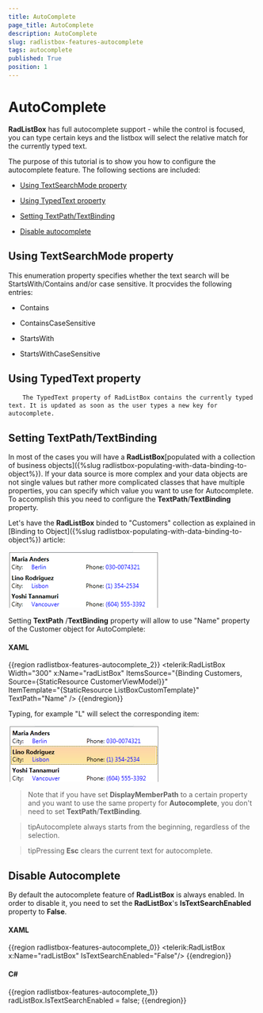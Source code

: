 ```yaml
---
title: AutoComplete
page_title: AutoComplete
description: AutoComplete
slug: radlistbox-features-autocomplete
tags: autocomplete
published: True
position: 1
---
```


# AutoComplete



__RadListBox__ has full autocomplete support - while the control is focused, you can type certain keys and the listbox will select the relative match for the currently typed text.
	

The purpose of this tutorial is to show you how to configure the autocomplete feature. The following sections are included:

* [Using TextSearchMode property](#using-textsearchmode-property)

* [Using TypedText property](#using-typedtext-property)

* [Setting TextPath/TextBinding](#setting-textpath/textbinding)

* [Disable autocomplete](#disable-autocomplete)

## Using TextSearchMode property

This enumeration property specifies whether the text search will be StartsWith/Contains and/or case sensitive. It procvides the following entries:

* Contains

* ContainsCaseSensitive

* StartsWith

* StartsWithCaseSensitive

## Using TypedText property
    	The TypedText property of RadListBox contains the currently typed text. It is updated as soon as the user types a new key for autocomplete. 
    	

## Setting TextPath/TextBinding

In most of the cases you will have a __RadListBox__[populated with a collection of business objects]({%slug radlistbox-populating-with-data-binding-to-object%}). If your data source is more complex and your data objects are not single values but rather more complicated classes that have multiple properties, you can specify which value you want to use for Autocomplete. 
        To accomplish this you need to configure the __TextPath__/__TextBinding__ property.

Let's have the __RadListBox__ binded to "Customers" collection as explained in [Binding to Object]({%slug radlistbox-populating-with-data-binding-to-object%}) article:

![radlistbox features autocomplete 010](images/radlistbox_features_autocomplete_010.png)

Setting __TextPath__ /__TextBinding__ property will allow to use "Name" property of the Customer object for AutoComplete:
      	



#### __XAML__

{{region radlistbox-features-autocomplete_2}}
	<telerik:RadListBox  Width="300" x:Name="radListBox"
			ItemsSource="{Binding Customers, Source={StaticResource CustomerViewModel}}"				
			ItemTemplate="{StaticResource ListBoxCustomTemplate}"
			TextPath="Name" />
	{{endregion}}



Typing, for example "L" will select the corresponding item:

![radlistbox features autocomplete 020](images/radlistbox_features_autocomplete_020.png)

>Note that if you have set __DisplayMemberPath__ to a certain property and you want to use the same property for __Autocomplete__, you don't need to set __TextPath__/__TextBinding__.

>tipAutocomplete always starts from the beginning, regardless of the selection.

>tipPressing __Esc__ clears the current text for autocomplete.

## Disable Autocomplete

By default the autocomplete feature of __RadListBox__ is always enabled. In order to disable it, you need to set the __RadListBox__'s __IsTextSearchEnabled__ property to __False__.



#### __XAML__

{{region radlistbox-features-autocomplete_0}}
	<telerik:RadListBox x:Name="radListBox" IsTextSearchEnabled="False"/>
	{{endregion}}





#### __C#__

{{region radlistbox-features-autocomplete_1}}
	radListBox.IsTextSearchEnabled = false;
	{{endregion}}


